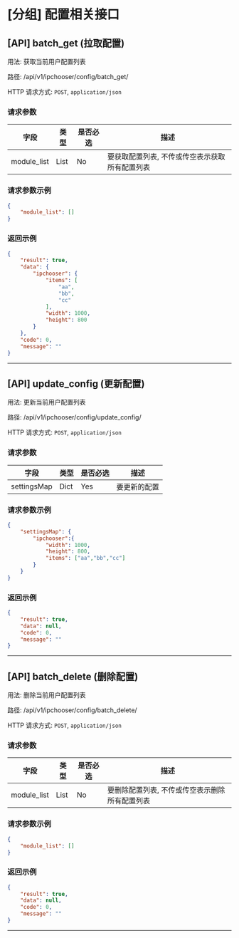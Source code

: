 # [分组] 配置相关接口

## [API] batch_get (拉取配置)

用法: 获取当前用户配置列表

路径: /api/v1/ipchooser/config/batch_get/

HTTP 请求方式: `POST`, `application/json`

### 请求参数

| 字段       | 类型 | 是否必选 | 描述                                           |
| ---------- | ---- | -------- | ---------------------------------------------- |
| module_list | List | No      | 要获取配置列表, 不传或传空表示获取所有配置列表                   |

### 请求参数示例

```json
{
    "module_list": []
}
```

### 返回示例

```json
{
    "result": true,
    "data": {
        "ipchooser": {
            "items": [
                "aa",
                "bb",
                "cc"
            ],
            "width": 1000,
            "height": 800
        }
    },
    "code": 0,
    "message": ""
}
```

<hr>

## [API] update_config (更新配置)

用法: 更新当前用户配置列表

路径: /api/v1/ipchooser/config/update_config/

HTTP 请求方式: `POST`, `application/json`

### 请求参数

| 字段       | 类型 | 是否必选 | 描述                                           |
| ---------- | ---- | -------- | ---------------------------------------------- |
| settingsMap | Dict | Yes      | 要更新的配置                   |

### 请求参数示例

```json
{
    "settingsMap": {
    	"ipchooser":{
            "width": 1000,
            "height": 800,
            "items": ["aa","bb","cc"]
        }
    }
}
```

### 返回示例

```json
{
    "result": true,
    "data": null,
    "code": 0,
    "message": ""
}
```

<hr>

## [API] batch_delete (删除配置)

用法: 删除当前用户配置列表

路径: /api/v1/ipchooser/config/batch_delete/

HTTP 请求方式: `POST`, `application/json`

### 请求参数

| 字段       | 类型 | 是否必选 | 描述                                           |
| ---------- | ---- | -------- | ---------------------------------------------- |
| module_list | List | No      | 要删除配置列表, 不传或传空表示删除所有配置列表                   |

### 请求参数示例

```json
{
    "module_list": []
}
```

### 返回示例

```json
{
    "result": true,
    "data": null,
    "code": 0,
    "message": ""
}
```

<hr>
